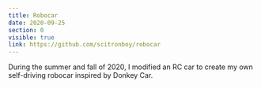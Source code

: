 ```yaml
---
title: Robocar
date: 2020-09-25
section: 0
visible: true
link: https://github.com/scitronboy/robocar
---
```

During the summer and fall of 2020, I modified an RC car to create my own self-driving robocar inspired by Donkey Car.